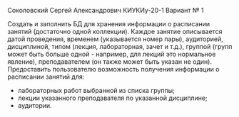 Соколовский Сергей Александрович КИУКИу-20-1 Вариант № 1

Создать и заполнить БД для хранения информации о расписании занятий (достаточно одной коллекции). Каждое занятие описывается датой проведения, временем (указывается номер пары), аудиторией, дисциплиной, типом (лекция, лабораторная, зачет и т.д.), группой (групп может быть больше одной - например, для лекций это нормальное явление), преподавателем (он также может быть указан не один).
Предоставить пользователю возможность получения информации о расписании занятий для:
- лабораторных работ выбранной из списка группы;
- лекции указанного преподавателя по указанной дисциплине;
- аудитории.